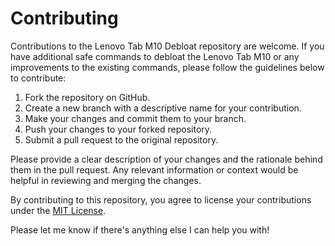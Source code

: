 # Contributing

Contributions to the Lenovo Tab M10 Debloat repository are welcome. If you have additional safe commands to debloat the Lenovo Tab M10 or any improvements to the existing commands, please follow the guidelines below to contribute:

1. Fork the repository on GitHub.
2. Create a new branch with a descriptive name for your contribution.
3. Make your changes and commit them to your branch.
4. Push your changes to your forked repository.
5. Submit a pull request to the original repository.

Please provide a clear description of your changes and the rationale behind them in the pull request. Any relevant information or context would be helpful in reviewing and merging the changes.

By contributing to this repository, you agree to license your contributions under the [MIT License](LICENSE).

Please let me know if there's anything else I can help you with!
